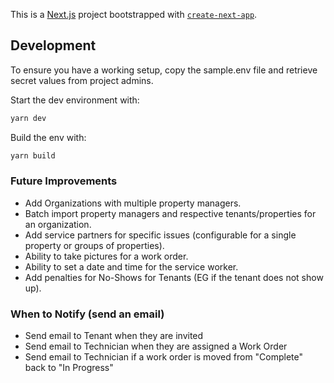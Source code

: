 This is a [Next.js](https://nextjs.org/) project bootstrapped with [`create-next-app`](https://github.com/vercel/next.js/tree/canary/packages/create-next-app).

## Development

To ensure you have a working setup, copy the sample.env file and retrieve secret values from project admins.

Start the dev environment with:

```bash
yarn dev

```

Build the env with:
```bash
yarn build

```

### Future Improvements

- Add Organizations with multiple property managers.
- Batch import property managers and respective tenants/properties for an organization.
- Add service partners for specific issues (configurable for a single property or groups of properties).
- Ability to take pictures for a work order.
- Ability to set a date and time for the service worker.
- Add penalties for No-Shows for Tenants (EG if the tenant does not show up).

### When to Notify (send an email)

- Send email to Tenant when they are invited
- Send email to Technician when they are assigned a Work Order
- Send email to Technician if a work order is moved from "Complete" back to "In Progress"
